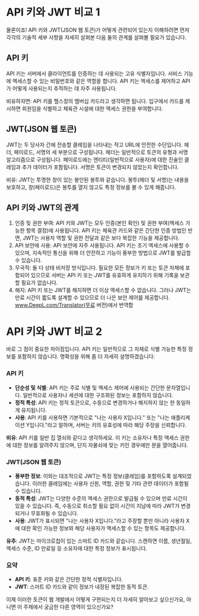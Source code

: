 # API 키와 JWT 비교 1

물론이죠! API 키와 JWT(JSON 웹 토큰)가 어떻게 관련되어 있는지 이해하려면 먼저 각각의 기술적 세부 사항을 자세히 살펴본 다음 둘의 관계를 살펴볼 필요가 있습니다.

## API 키

API 키는 서버에서 클라이언트를 인증하는 데 사용되는 고유 식별자입니다. 서비스 기능에 액세스할 수 있는 비밀번호와 같은 역할을 합니다. API 키는 액세스를 제어하고 API가 어떻게 사용되는지 추적하는 데 자주 사용됩니다.

비유하자면: API 키를 헬스장의 멤버십 카드라고 생각하면 됩니다. 입구에서 카드를 제시하면 회원임을 식별하고 체육관 시설에 대한 액세스 권한을 부여합니다.

## JWT(JSON 웹 토큰)

JWT는 두 당사자 간에 전송할 클레임을 나타내는 작고 URL에 안전한 수단입니다. 헤더, 페이로드, 서명의 세 부분으로 구성됩니다. 헤더는 일반적으로 토큰의 유형과 서명 알고리즘으로 구성됩니다. 페이로드에는 엔티티(일반적으로 사용자)에 대한 진술인 클레임과 추가 데이터가 포함됩니다. 서명은 토큰이 변경되지 않았는지 확인합니다.

비유: JWT는 투명한 창이 있는 봉인된 봉투와 같습니다. 봉투(헤더 및 서명)는 내용을 보호하고, 창(페이로드)은 봉투를 열지 않고도 특정 정보를 볼 수 있게 해줍니다.

## API 키와 JWT의 관계

1. 인증 및 권한 부여: API 키와 JWT는 모두 인증(본인 확인) 및 권한 부여(액세스 가능한 항목 결정)에 사용됩니다. API 키는 체육관 카드와 같은 간단한 인증 방법인 반면, JWT는 사용자 역할 및 권한 전달과 같은 보다 복잡한 기능을 제공합니다.
2. API 보안에 사용: API 보안에 자주 사용됩니다. API 키는 초기 액세스에 사용할 수 있으며, 지속적인 통신을 위해 더 안전하고 기능이 풍부한 방법으로 JWT를 발급할 수 있습니다.
3. 무국적: 둘 다 상태 비저장 방식입니다. 필요한 모든 정보가 키 또는 토큰 자체에 포함되어 있으므로 서버는 API 키 또는 JWT를 유효하게 유지하기 위해 기록을 보관할 필요가 없습니다.
4. 해지: API 키 또는 JWT를 해지하면 더 이상 액세스할 수 없습니다. 그러나 JWT는 만료 시간이 짧도록 설계할 수 있으므로 더 나은 보안 제어를 제공합니다. www.DeepL.com/Translator(무료 버전)에서 번역함

# API 키와 JWT 비교 2

바로 그 점이 중요한 차이점입니다. API 키는 일반적으로 그 자체로 식별 가능한 특정 정보를 포함하지 않습니다. 명확성을 위해 좀 더 자세히 설명하겠습니다:

### API 키

- **단순성 및 식별**: API 키는 주로 식별 및 액세스 제어에 사용되는 간단한 문자열입니다. 일반적으로 사용자나 세션에 대한 구조화된 정보는 포함하지 않습니다.
- **정적 특성**: API 키는 정적 토큰으로, 수동으로 변경하거나 해지하지 않는 한 동일하게 유지됩니다.
- **사용**: API 키를 사용하면 기본적으로 "나는 사용자 X입니다." 또는 "나는 애플리케이션 Y입니다."라고 말하며, 서버는 키의 유효성에 따라 해당 주장을 신뢰합니다.

**비유**: API 키를 일반 집 열쇠와 같다고 생각하세요. 이 키는 소유자나 특정 액세스 권한에 대한 정보를 알려주지 않으며, 단지 자물쇠에 맞는 키인 경우에만 문을 열어줍니다.

### JWT(JSON 웹 토큰)

- **풍부한 정보**: 이와는 대조적으로 JWT는 특정 정보(클레임)를 포함하도록 설계되었습니다. 이러한 클레임에는 사용자 신원, 역할, 권한 및 기타 관련 데이터가 포함될 수 있습니다.
- **동적 특성**: JWT는 다양한 수준의 액세스 권한으로 발급될 수 있으며 만료 시간이 있을 수 있습니다. 즉, 수동으로 취소할 필요 없이 시간이 지남에 따라 JWT가 변경되거나 무효화될 수 있습니다.
- **사용**: JWT가 표시되면 "나는 사용자 X입니다."라고 주장할 뿐만 아니라 사용자 X에 대한 확인 가능한 정보와 해당 사용자가 액세스할 수 있는 항목도 제공합니다.

**유추**: JWT는 마이크로칩이 있는 스마트 ID 카드와 같습니다. 스캔하면 이름, 생년월일, 액세스 수준, ID 만료일 등 소유자에 대한 특정 정보가 표시됩니다.

### 요약

- **API 키**: 표준 키와 같은 간단한 정적 식별자입니다.
- **JWT**: 스마트 ID 카드와 같이 정보가 내장된 복잡한 동적 토큰.

이제 이러한 토큰이 웹 개발에서 어떻게 구현되는지 더 자세히 알아보고 싶으신가요, 아니면 이 주제에서 궁금한 다른 영역이 있으신가요?
